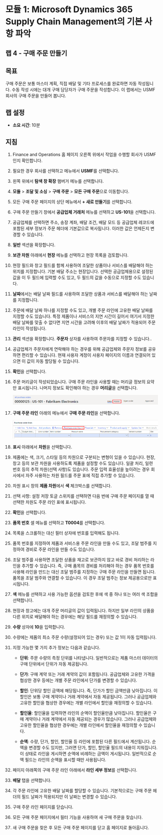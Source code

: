 ﻿---
lab:
    title: '랩 4: 구매 주문 만들기'
    module: '모듈 1: Microsoft Dynamics 365 Supply Chain Management의 기본 사항 파악'
---

# 모듈 1: Microsoft Dynamics 365 Supply Chain Management의 기본 사항 파악

## 랩 4 - 구매 주문 만들기

## 목표

구매 주문은 보통 마스터 계획, 직접 배달 및 기타 프로세스를 완료하면 자동 작성됩니다. 수동 작성 시에는 대개 구매 담당자가 구매 주문을 작성합니다. 이 랩에서는 USMF 회사의 구매 주문을 만들어 봅니다.

## 랩 설정

   - **소요 시간**: 10분

## 지침

1. Finance and Operations 홈 페이지 오른쪽 위에서 작업을 수행할 회사가 USMF인지 확인합니다.

1. 필요한 경우 회사를 선택하고 메뉴에서 **USMF**를 선택합니다.

1. 왼쪽 위에서 **탐색 창 확장** 햄버거 메뉴를 선택합니다.

1. **모듈** > **조달 및 소싱** > **구매 주문** > **모든 구매 주문**으로 이동합니다.

1. 모든 구매 주문 페이지의 상단 메뉴에서 **+ 새로 만들기**를 선택합니다.

1. 구매 주문 만들기 창에서 **공급업체 거래처** 메뉴를 선택하고 **US-101**을 선택합니다.

1. 공급업체를 선택하면 주소, 송장 계좌, 배달 조건, 배달 모드 등 공급업체 레코드에 포함된 세부 정보가 주문 헤더에 기본값으로 복사됩니다. 이러한 값은 언제든지 변경할 수 있습니다.

1. **일반** 섹션을 확장합니다.

1. **보관 차원** 아래에서 **현장** 메뉴를 선택하고 현장 목록을 검토합니다.

1. 현장 필드와 창고 필드를 함께 사용하여 조달한 상품이나 서비스를 배달해야 하는 위치를 지정합니다. 기본 배달 주소는 현장입니다. 선택한 공급업체용으로 설정된 값을 이 두 필드에 입력할 수도 있고, 두 필드의 값을 수동으로 지정할 수도 있습니다.

1. **날짜**에서는 배달 날짜 필드를 사용하여 조달한 상품과 서비스를 배달해야 하는 날짜를 지정합니다.

1. 주문에 배달 날짜 하나를 지정할 수도 있고, 개별 주문 라인에 고유한 배달 날짜를 지정할 수도 있습니다. 특정 제품이나 서비스의 지연 시간이 길어서 여기서 지정한 배달 날짜를 맞출 수 없다면 지연 시간을 고려해 이후의 배달 날짜가 적용되어 주문 라인이 작성됩니다.

1. **관리** 섹션을 확장합니다. **주문자** 상자를 사용하여 주문자를 지정할 수 있습니다..

1. 공급업체가 주문자에게 연락해야 하는 경우를 위해 공급업체와 주문자 정보를 공유하면 편리할 수 있습니다. 현재 사용자 계정이 사용자 페이지의 이름과 연결되어 있으면 이 값이 자동 할당될 수 있습니다.

1. **확인**을 선택합니다.

1. 주문 머리글이 작성되었습니다. 구매 주문 라인을 사용할 때는 머리글 정보의 요약만 표시됩니다. 나머지 정보도 확인해야 하는 경우 **머리글**을 선택합니다.

    ![머리글 메뉴의 위치가 표시된 화면 이미지](./media/lp1-m3-purchase-order-header-option.png)

1. **구매 주문 라인** 아래의 메뉴에서 **구매 주문 라인**을 선택합니다.

    ![구매 주문 라인 메뉴 옵션의 위치가 표시된 화면 이미지](./media/lp1-m3-purchase-order-purchase-order-line-menu.png)

1. **표시** 아래에서 **차원**을 선택합니다.

1. 제품에는 색, 크기, 스타일 등의 차원으로 구분되는 변형이 있을 수 있습니다. 현장, 창고 등의 보관 차원을 사용하도록 제품을 설정할 수도 있습니다. 일괄 처리, 일련 번호 등의 추적 차원(선택 사항)도 있습니다. 주문 입력 효율성을 높이려는 경우 회사에서 자주 사용하는 차원 필드를 주문 표에 직접 추가할 수 있습니다.

1. 차원 표시 창의 **제품 차원**에서 **색** 체크박스를 선택합니다.

1. 선택 사항: 설정 저장 토글 스위치를 선택하면 다음 번에 구매 주문 페이지를 열 때 선택한 차원도 주문 라인 표에 표시됩니다.

1. **확인**을 선택합니다.

1. **품목 번호** 셀 메뉴를 선택하고 **T0004**를 선택합니다.

1. 목록을 스크롤하는 대신 필터 상자에 번호를 입력해도 됩니다.

1. 품목 번호를 지정하여 제품과 서비스용 주문 라인을 만들 수도 있고, 조달 범주를 지정하여 경비로 주문 라인을 만들 수도 있습니다.

1. 조달 범주를 사용하면 조달한 상품을 재고로 보관하지 않고 바로 경비 처리하는 라인을 추가할 수 있습니다. 즉, 구매 품목의 경비를 처리해야 하는 경우 품목 번호를 사용해 라인을 만드는 대신 조달 범주를 지정하는 구매 주문 라인을 만들면 됩니다. 품목을 조달 범주와 연결할 수 있습니다. 이 경우 조달 범주는 정보 제공용으로만 표시됩니다.

1. **색** 메뉴를 선택하고 사용 가능한 옵션을 검토한 후에 색 중 하나 또는 여러 색 조합을 선택합니다.

1. 현장과 창고에는 대개 주문 머리글의 값이 입력됩니다. 하지만 일부 라인의 상품을 다른 위치로 배달해야 하는 경우에는 해당 필드를 재정의할 수 있습니다.

1. **수량** 상자에 **10**을 입력합니다.

1. 수량에는 제품의 최소 주문 수량(설정되어 있는 경우) 또는 값 1이 자동 입력됩니다.

1. 지정 가능한 몇 가지 추가 정보는 다음과 같습니다.

    - **단위**: 주문 수량의 측정 단위를 나타냅니다. 일반적으로는 제품 마스터 데이터의 구매 단위에서 단위가 자동 제공됩니다.

    - **단가**: 구매 계약 또는 거래 계약의 값이 포함됩니다. 공급업체와 고유한 가격을 협상한 경우 등에는 개별 주문 라인에서 단가를 변경할 수 있습니다.

    - **할인**: 단위당 할인 금액에 해당됩니다. 즉, 단가가 할인 금액만큼 낮아집니다. 이 할인은 보통 구매 계약이나 거래 계약에서 자동 제공됩니다. 그러나 공급업체와 고유한 할인을 협상한 경우에는 개별 라인에서 할인을 재정의할 수 있습니다.

    - **할인율**: 할인율을 입력하면 라인의 순액이 할인율만큼 낮아집니다. 할인율은 구매 계약이나 거래 계약에서 자동 제공되는 경우가 많습니다. 그러나 공급업체와 고유한 할인율을 협상한 경우에는 개별 라인에서 할인율을 재정의할 수 있습니다.

    - **순액**: 수량, 단가, 할인, 할인율 등 라인에 포함된 다른 필드에서 계산됩니다. 순액을 변경할 수도 있지만, 그러면 단가, 할인, 할인율 필드의 내용이 지워집니다. 이 상태로 라인을 게시하면 순액에 비례하는 금액이 게시됩니다. 일반적으로 순액 필드는 라인의 순액을 표시할 때만 사용됩니다.

1. 페이지 아래쪽의 구매 주문 라인 아래에서 **라인 세부 정보**를 선택합니다.

1. **배달** 탭을 선택합니다.

1. 각 주문 라인에 고유한 배달 날짜를 할당할 수 있습니다. 기본적으로는 구매 주문 헤더의 필드 날짜가 적용되지만 이 날짜는 변경할 수 있습니다.

1. 구매 주문 라인 페이지를 닫습니다.

1. 모든 구매 주문 페이지에서 필터 기능을 사용하여 새 구매 주문을 찾습니다.

1. 새 구매 주문을 찾은 후 모든 구매 주문 페이지를 닫고 홈 페이지로 돌아옵니다.
